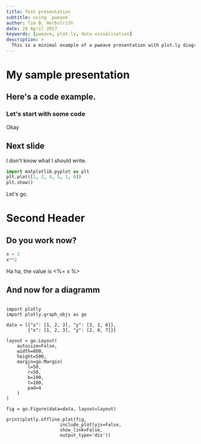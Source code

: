 ```yaml
---
title: Test presentation
subtitle: using `pweave`
author: Tim B. Herbstrith
date: 28 April 2017
keywords: [pweave, plot.ly, data visualisation]
description: >
  This is a minimal example of a pweave presentation with plot.ly diagrams.
---
```


# My sample presentation

## Here's a code example.

### Let's start with some code

Okay

## Next slide

I don't know what I should write.

```python
import matplotlib.pyplot as plt
plt.plot([1, 2, 4, 5, 1, 0])
plt.show()
```

Let's go.

# Second Header

## Do you work now?

```python
x = 2
x**2
```

Ha ha, the value is <%= x %>

## And now for a diagramm

```{python, results = 'raw', echo = False}

import plotly
import plotly.graph_objs as go

data = [{"x": [1, 2, 3], "y": [3, 1, 6]},
        {"x": [1, 2, 3], "y": [2, 0, 7]}]

layout = go.Layout(
    autosize=False,
    width=800,
    height=500,
    margin=go.Margin(
        l=50,
        r=50,
        b=100,
        t=100,
        pad=4
    )
)

fig = go.Figure(data=data, layout=layout)

print(plotly.offline.plot(fig,
                    include_plotlyjs=False,
                    show_link=False,
                    output_type='div'))
```
